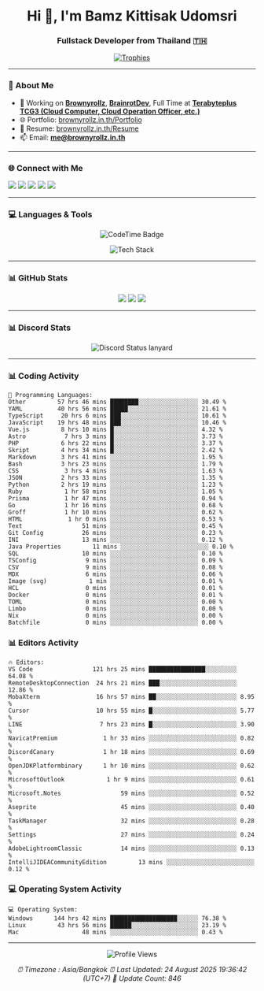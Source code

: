 <h1 align="center">Hi 👋, I'm Bamz Kittisak Udomsri</h1>
<h3 align="center">Fullstack Developer from Thailand 🇹🇭</h3>

<p align="center">
  <a href="https://github.com/ryo-ma/github-profile-trophy">
    <img src="https://github-profile-trophy.vercel.app/?username=brownyroll" alt="Trophies" />
  </a>
</p>

---

### 🔧 About Me

- 🔭 Working on [**Brownyrollz**](https://github.com/Brownyrollz), [**BrainrotDev**](https://github.com/brainrotdev), Full Time at [**Terabyteplus TCG3 (Cloud Computer, Cloud Operation Officer, etc.)**](https://tcloud.in.th)
- 🌐 Portfolio: [brownyrollz.in.th/Portfolio](https://Brownyrollz.in.th/Portfolio)
- 📄 Resume: [brownyrollz.in.th/Resume](https://Brownyrollz.in.th/Resume)
- 📫 Email: **me@brownyrollz.in.th**
---

### 🌐 Connect with Me

<p align="left">
  <a href="https://codepen.io/brownyroll" target="_blank"><img src="https://img.shields.io/badge/CodePen-000?style=for-the-badge&logo=codepen&logoColor=white" /></a>
  <a href="https://fb.com/brownyroll.bbamz" target="_blank"><img src="https://img.shields.io/badge/Facebook-1877F2?style=for-the-badge&logo=facebook&logoColor=white" /></a>
  <a href="https://instagram.com/brownyroll.darkalich" target="_blank"><img src="https://img.shields.io/badge/Instagram-E4405F?style=for-the-badge&logo=instagram&logoColor=white" /></a>
  <a href="https://www.youtube.com/c/brownyrollz" target="_blank"><img src="https://img.shields.io/badge/YouTube-FF0000?style=for-the-badge&logo=youtube&logoColor=white" /></a>
  <a href="https://discord.gg/yyJRFxTXGU" target="_blank"><img src="https://img.shields.io/badge/Discord-5865F2?style=for-the-badge&logo=discord&logoColor=white" /></a>
</p>

---

### 💻 Languages & Tools

<p align="center">
  <img href="https://codetime.dev" alt="CodeTime Badge" src="https://shields.jannchie.com/endpoint?style=flat&color=222&url=https%3A%2F%2Fapi.codetime.dev%2Fv3%2Fusers%2Fshield%3Fuid%3D34055">
  <br/>
  <!--START_SECTION:tech-->
<p align="center">
  <img src="https://skillicons.dev/icons?i=html,css,js,ts,react,nextjs,nodejs,vue,php,laravel,dotnet,django,tailwind,bootstrap,express,arduino,mysql,sqlite,mongodb,nginx,docker,git,linux,figma,postman,astro,bash,bun,cloudflare,discord,discordjs" alt="Tech Stack" />
</p>
<!--END_SECTION:tech-->
</p>

---

### 📊 GitHub Stats

<p align="center">
  <img src="https://github-readme-stats.vercel.app/api?username=brownyroll&show_icons=true" />
  <img src="https://github-readme-stats.vercel.app/api/top-langs/?username=brownyroll&layout=compact" />
  <img src="https://github-readme-streak-stats.herokuapp.com/?user=brownyroll" />
</p>

---

### 📊 Discord Stats

<p align="center">
     <img alt='Discord Status lanyard' src='https://lanyard.cnrad.dev/api/280676963885121536' />
</p>

---

<p align="center">


### 📊 Coding Activity

<!--START_SECTION:waka-->
```text
💬 Programming Languages:
Other         57 hrs 46 mins ████████░░░░░░░░░░░░░░░░░ 30.49 %
YAML          40 hrs 56 mins █████░░░░░░░░░░░░░░░░░░░░ 21.61 %
TypeScript     20 hrs 6 mins ███░░░░░░░░░░░░░░░░░░░░░░ 10.61 %
JavaScript    19 hrs 48 mins ███░░░░░░░░░░░░░░░░░░░░░░ 10.46 %
Vue.js         8 hrs 10 mins █░░░░░░░░░░░░░░░░░░░░░░░░ 4.32 %
Astro           7 hrs 3 mins █░░░░░░░░░░░░░░░░░░░░░░░░ 3.73 %
PHP            6 hrs 22 mins █░░░░░░░░░░░░░░░░░░░░░░░░ 3.37 %
Skript         4 hrs 34 mins █░░░░░░░░░░░░░░░░░░░░░░░░ 2.42 %
Markdown       3 hrs 41 mins ░░░░░░░░░░░░░░░░░░░░░░░░░ 1.95 %
Bash           3 hrs 23 mins ░░░░░░░░░░░░░░░░░░░░░░░░░ 1.79 %
CSS             3 hrs 4 mins ░░░░░░░░░░░░░░░░░░░░░░░░░ 1.63 %
JSON           2 hrs 33 mins ░░░░░░░░░░░░░░░░░░░░░░░░░ 1.35 %
Python         2 hrs 19 mins ░░░░░░░░░░░░░░░░░░░░░░░░░ 1.23 %
Ruby            1 hr 58 mins ░░░░░░░░░░░░░░░░░░░░░░░░░ 1.05 %
Prisma          1 hr 47 mins ░░░░░░░░░░░░░░░░░░░░░░░░░ 0.94 %
Go              1 hr 16 mins ░░░░░░░░░░░░░░░░░░░░░░░░░ 0.68 %
Groff           1 hr 10 mins ░░░░░░░░░░░░░░░░░░░░░░░░░ 0.62 %
HTML             1 hr 0 mins ░░░░░░░░░░░░░░░░░░░░░░░░░ 0.53 %
Text                 51 mins ░░░░░░░░░░░░░░░░░░░░░░░░░ 0.45 %
Git Config           26 mins ░░░░░░░░░░░░░░░░░░░░░░░░░ 0.23 %
INI                  13 mins ░░░░░░░░░░░░░░░░░░░░░░░░░ 0.12 %
Java Properties         11 mins ░░░░░░░░░░░░░░░░░░░░░░░░░ 0.10 %
SQL                  10 mins ░░░░░░░░░░░░░░░░░░░░░░░░░ 0.10 %
TSConfig              9 mins ░░░░░░░░░░░░░░░░░░░░░░░░░ 0.09 %
CSV                   9 mins ░░░░░░░░░░░░░░░░░░░░░░░░░ 0.08 %
MDX                   6 mins ░░░░░░░░░░░░░░░░░░░░░░░░░ 0.06 %
Image (svg)            1 min ░░░░░░░░░░░░░░░░░░░░░░░░░ 0.01 %
HCL                   0 mins ░░░░░░░░░░░░░░░░░░░░░░░░░ 0.01 %
Docker                0 mins ░░░░░░░░░░░░░░░░░░░░░░░░░ 0.01 %
TOML                  0 mins ░░░░░░░░░░░░░░░░░░░░░░░░░ 0.00 %
Limbo                 0 mins ░░░░░░░░░░░░░░░░░░░░░░░░░ 0.00 %
Nix                   0 mins ░░░░░░░░░░░░░░░░░░░░░░░░░ 0.00 %
Batchfile             0 mins ░░░░░░░░░░░░░░░░░░░░░░░░░ 0.00 %

```
<!--END_SECTION:waka-->

### 📊 Editors Activity

<!--START_SECTION:editors-->
```text
🔥 Editors:
VS Code                 121 hrs 25 mins ████████████████░░░░░░░░░ 64.08 %
RemoteDesktopConnection  24 hrs 21 mins ███░░░░░░░░░░░░░░░░░░░░░░ 12.86 %
MobaXterm                16 hrs 57 mins ██░░░░░░░░░░░░░░░░░░░░░░░ 8.95 %
Cursor                   10 hrs 55 mins █░░░░░░░░░░░░░░░░░░░░░░░░ 5.77 %
LINE                      7 hrs 23 mins █░░░░░░░░░░░░░░░░░░░░░░░░ 3.90 %
NavicatPremium             1 hr 33 mins ░░░░░░░░░░░░░░░░░░░░░░░░░ 0.82 %
DiscordCanary              1 hr 18 mins ░░░░░░░░░░░░░░░░░░░░░░░░░ 0.69 %
OpenJDKPlatformbinary      1 hr 10 mins ░░░░░░░░░░░░░░░░░░░░░░░░░ 0.62 %
MicrosoftOutlook            1 hr 9 mins ░░░░░░░░░░░░░░░░░░░░░░░░░ 0.61 %
Microsoft.Notes                 59 mins ░░░░░░░░░░░░░░░░░░░░░░░░░ 0.52 %
Aseprite                        45 mins ░░░░░░░░░░░░░░░░░░░░░░░░░ 0.40 %
TaskManager                     32 mins ░░░░░░░░░░░░░░░░░░░░░░░░░ 0.28 %
Settings                        27 mins ░░░░░░░░░░░░░░░░░░░░░░░░░ 0.24 %
AdobeLightroomClassic           14 mins ░░░░░░░░░░░░░░░░░░░░░░░░░ 0.13 %
IntelliJIDEACommunityEdition         13 mins ░░░░░░░░░░░░░░░░░░░░░░░░░ 0.12 %

```
<!--END_SECTION:editors-->

### 💻 Operating System Activity

<!--START_SECTION:os-->
```text
💻 Operating System:
Windows      144 hrs 42 mins ███████████████████░░░░░░ 76.38 %
Linux         43 hrs 56 mins ██████░░░░░░░░░░░░░░░░░░░ 23.19 %
Mac                  48 mins ░░░░░░░░░░░░░░░░░░░░░░░░░ 0.43 %
```
<!--END_SECTION:os-->
</p>

---

<p align="center">
  <img src="https://komarev.com/ghpvc/?username=brownyroll&label=Profile%20views&color=0e75b6&style=flat" alt="Profile Views" />
</p>

<!-- Metadata -->
<p align="center"> 
    <i>
        ⏰ Timezone : Asia/Bangkok
        ⏰ Last Updated: <!--LAST_UPDATED-->24 August 2025 19:36:42 (UTC+7)<!--END_LAST_UPDATED-->
        🔄️ Update Count: <!--UPDATE_COUNT-->846<!--END_UPDATE_COUNT-->
    </i>
</p>
